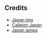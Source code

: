 ## Credits
- [Japan img](https://www.pexels.com/photo/woman-walking-in-the-street-during-night-time-1134166/)
- [Callejon Japan](https://www.pexels.com/photo/side-view-of-woman-in-illuminated-city-at-night-315191/)
- [Japan lamps](https://www.pexels.com/photo/turned-on-paper-lamps-inside-biuilding-581308/)